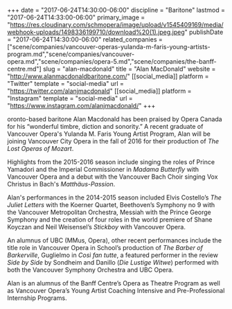 +++
date = "2017-06-24T14:30:00-06:00"
discipline = "Baritone"
lastmod = "2017-06-24T14:33:00-06:00"
primary_image = "https://res.cloudinary.com/schmopera/image/upload/v1545409169/media/webhook-uploads/1498336199710/download%20(1).jpeg.jpeg"
publishDate = "2017-06-24T14:30:00-06:00"
related_companies = ["scene/companies/vancouver-operas-yulanda-m-faris-young-artists-program.md","scene/companies/vancouver-opera.md","scene/companies/opera-5.md","scene/companies/the-banff-centre.md"]
slug = "alan-macdonald"
title = "Alan MacDonald"
website = "http://www.alanmacdonaldbaritone.com/"
[[social_media]]
platform = "Twitter"
template = "social-media"
url = "https://twitter.com/alanjmacdonald"
[[social_media]]
platform = "Instagram"
template = "social-media"
url = "https://www.instagram.com/alanjmacdonald/"
+++

oronto-based baritone Alan Macdonald has been praised by Opera Canada for his “wonderful timbre, diction and sonority.” A recent graduate of Vancouver Opera's Yulanda M. Faris Young Artist Program, Alan will be joining Vancouver City Opera in the fall of 2016 for their production of *The Lost Operas of Mozart*.

Highlights from the 2015-2016 season include singing the roles of Prince Yamadori and the Imperial Commissioner in *Madama Butterfly* with Vancouver Opera and a debut with the Vancouver Bach Choir singing Vox Christus in Bach's *Matthäus-Passion*.

Alan's performances in the 2014-2015 season included Elvis Costello’s *The Juliet Letters* with the Koerner Quartet, Beethoven’s Symphony no 9 with the Vancouver Metropolitan Orchestra, Messiah with the Prince George Symphony and the creation of four roles in the world premiere of Shane Koyczan and Neil Weisensel’s *Stickboy* with Vancouver Opera.

An alumnus of UBC (MMus, Opera), other recent performances include the title role in Vancouver Opera in School’s production of *The Barber of Barkerville*, Guglielmo in *Così fan tutte*, a featured performer in the review *Side by Side* by Sondheim and Danillo (*Die Lustige Witwe*) performed with both the Vancouver Symphony Orchestra and UBC Opera.

Alan is an alumnus of the Banff Centre’s Opera as Theatre Program as well as Vancouver Opera’s Young Artist Coaching Intensive and Pre-Professional Internship Programs.
